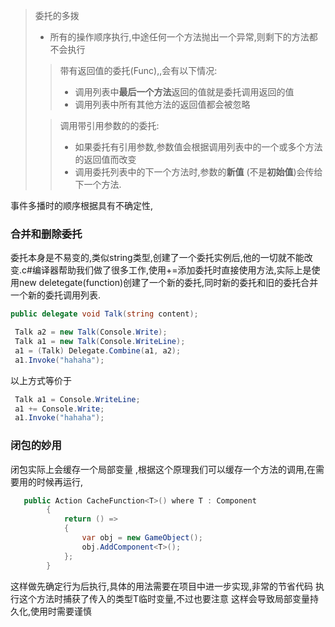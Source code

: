 >委托的多拨
>
>+ 所有的操作顺序执行,中途任何一个方法抛出一个异常,则剩下的方法都不会执行
>
>> 带有返回值的委托(Func),,会有以下情况:
>>
>> + 调用列表中**最后一个方法**返回的值就是委托调用返回的值
>> + 调用列表中所有其他方法的返回值都会被忽略
>
>> 调用带引用参数的的委托:
>>
>> + 如果委托有引用参数,参数值会根据调用列表中的一个或多个方法的返回值而改变
>> + 调用委托列表中的下一个方法时,参数的**新值** (不是**初始值**)会传给下一个方法.

事件多播时的顺序根据具有不确定性,

### 合并和删除委托

委托本身是不易变的,类似string类型,创建了一个委托实例后,他的一切就不能改变.c#编译器帮助我们做了很多工作,使用+=添加委托时直接使用方法,实际上是使用new deletegate(function)创建了一个新的委托,同时新的委托和旧的委托合并一个新的委托调用列表.

```c#
public delegate void Talk(string content);

 Talk a2 = new Talk(Console.Write);
 Talk a1 = new Talk(Console.WriteLine);
 a1 = (Talk) Delegate.Combine(a1, a2);
 a1.Invoke("hahaha");
```

以上方式等价于

```c#
 Talk a1 = Console.WriteLine;
 a1 += Console.Write;
 a1.Invoke("hahaha");
```



### 闭包的妙用

闭包实际上会缓存一个局部变量 ,根据这个原理我们可以缓存一个方法的调用,在需要用的时候再运行,

```c#
   public Action CacheFunction<T>() where T : Component
        {
            return () =>
            {
                var obj = new GameObject();
                obj.AddComponent<T>();
            };
        }
```

这样做先确定行为后执行,具体的用法需要在项目中进一步实现,非常的节省代码 执行这个方法时捕获了传入的类型T临时变量,不过也要注意 这样会导致局部变量持久化,使用时需要谨慎